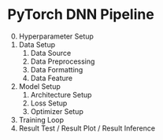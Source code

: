 # PyTorch DNN Pipeline

0. Hyperparameter Setup
1. Data Setup
   1. Data Source
   2. Data Preprocessing
   3. Data Formatting
   4. Data Feature
2. Model Setup
   1. Architecture Setup
   2. Loss Setup
   3. Optimizer Setup
3. Training Loop
4. Result Test / Result Plot / Result Inference
